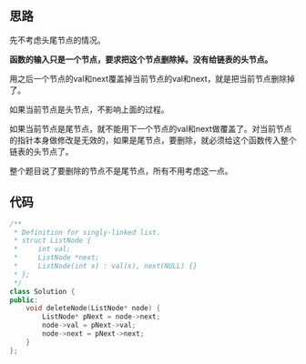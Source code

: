 ## 思路

先不考虑头尾节点的情况。

**函数的输入只是一个节点，要求把这个节点删除掉。没有给链表的头节点。**

用之后一个节点的val和next覆盖掉当前节点的val和next，就是把当前节点删除掉了。

如果当前节点是头节点，不影响上面的过程。

如果当前节点是尾节点，就不能用下一个节点的val和next做覆盖了。对当前节点的指针本身做修改是无效的，如果是尾节点，要删除，就必须给这个函数传入整个链表的头节点了。

整个题目说了要删除的节点不是尾节点，所有不用考虑这一点。



## 代码

```c++
/**
 * Definition for singly-linked list.
 * struct ListNode {
 *     int val;
 *     ListNode *next;
 *     ListNode(int x) : val(x), next(NULL) {}
 * };
 */
class Solution {
public:
    void deleteNode(ListNode* node) {
        ListNode* pNext = node->next;
        node->val = pNext->val;
        node->next = pNext->next;
    }
};
```

